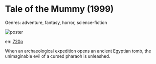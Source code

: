 # Tale of the Mummy (1999)

Genres: adventure, fantasy, horror, science-fiction

![poster](http://image.tmdb.org/t/p/w500/qTsplptvgS68s20BfsrO5TRBdCv.jpg)

en:
  [720p](magnet:?xt=urn:btih:C412F5BC7867F7D5E2EF7ACCE5AB908832FA1058&tr=udp://glotorrents.pw:6969/announce&tr=udp://tracker.opentrackr.org:1337/announce&tr=udp://torrent.gresille.org:80/announce&tr=udp://tracker.openbittorrent.com:80&tr=udp://tracker.coppersurfer.tk:6969&tr=udp://tracker.leechers-paradise.org:6969&tr=udp://p4p.arenabg.ch:1337&tr=udp://tracker.internetwarriors.net:1337)
  


When an archaeological expedition opens an ancient Egyptian tomb, the unimaginable evil of a cursed pharaoh is unleashed.